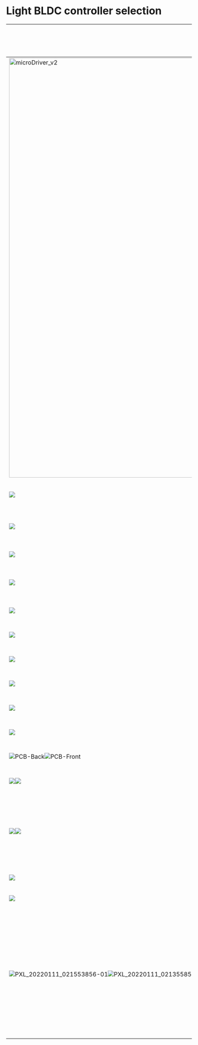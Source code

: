 # Light BLDC controller selection

Image | Component Reference | Weight [g] | Order | Datasheet | Communication bus | Integrated sensor | Input voltage [V] | Max input motor current [A] | Dimensions [mm] | Motor driver | MCU | More informations |
---|---|---|---|---|---|---|---|---|---|---|---|---|
<img width="1137" alt="microDriver_v2" src="https://user-images.githubusercontent.com/103576080/168245561-070f91e7-f41c-4bc8-919c-5424a1e39b89.png">|[uDriver v2](https://github.com/open-dynamic-robot-initiative/open_robot_actuator_hardware/tree/master/electronics/micro_driver_electronics)|13|[Open Source](https://github.com/open-dynamic-robot-initiative/open_robot_actuator_hardware/tree/master/electronics/micro_driver_electronics)|No|SPI/CAN|No|5-32|/|51x50|2|[TMS320F2806](https://www.ti.com/lit/ds/symlink/tms320f28069m.pdf?ts=1652431384871&ref_url=https%253A%252F%252Fwww.google.com%252F)|/|
![](http://www.olliw.eu/storm32bgc-wiki/images/thumb/9/90/Storm32-bgc-nt-v33-ports-and-connections.jpg/800px-Storm32-bgc-nt-v33-ports-and-connections.jpg)|[STorM32 BGC v3.3](http://www.olliw.eu/storm32bgc-wiki/STorM32_Boards)|?|[Open Source](https://github.com/olliw42/storm32bgc)|No|1 CAN<br>1 Futaba S-Bus<br>4 PWM/Sum-PPM inputs/outputs|No|6-27 (2-6S)|depends on used NT motor modules|40x25|0 (need NT or T-STorM32 modules)|[STM32F103RC](https://www.st.com/resource/en/datasheet/cd00191185.pdf) or [STM32F103RE](https://www.st.com/resource/en/datasheet/cd00191185.pdf) at 72 MHz|No|2 NT ports and 1 NT-X port on-board
![](https://www.basecamelectronics.com/media/SimpleBGCARM_3D.png)|[BaseCam SimpleBGC 32bit](https://www.basecamelectronics.com/simplebgc32bit/#specs-tab)|22|[BaseCam](https://shop.basecamelectronics.com/product/simplebgc-32bit-regular-i2c-1-imu-set-revision-b/)|No|PWM + Serial API |No|8-25 (3S-5S LiPo)|1.5 continuous<br>5 peak|40x25|0 (need NT or T-STorM32 modules)|32-bit ARM processor|Automatic tuning of PID parameters
![](https://user-images.githubusercontent.com/103576080/168251200-e2367232-5464-4a3e-81d4-96f46053f79d.jpg)|[BaseCam SimpleBGC 32bit Tiny Rev.C](https://www.basecamelectronics.com/sbgc32tiny_rev_c/#downloads-tab)|?|[BaseCam](https://shop.basecamelectronics.com/product/simplebgc-32bit-tiny-i2c-2-imu-set-revision-c/)|No|PWM + Serial API |No|5-26 (2S-6S LiPo)|1.5 continuous<br>5 peak|25×40x7|3|32-bit ARM processor|/|
![](https://user-images.githubusercontent.com/103576080/168250139-465d0ec6-5488-44e1-ad74-b48aaa359b99.png)|[Infineon BLDC SHIELD TLE9879TOBO1](https://www.infineon.com/cms/en/product/evaluation-boards/bldc_shield_tle9879/)|48|[Mouser](https://www.mouser.fr/ProductDetail/Infineon-Technologies/BLDCSHIELDTLE9879TOBO1?qs=vLWxofP3U2x6GaN8Qrdxcg%3D%3D)<br>[RS](https://fr.rs-online.com/web/p/modules-de-developpement-pour-la-robotique-la-gestion-d-alimentation-et-les-moteurs/2326799?cm_mmc=FR-PLA-DS3A-_-google-_-CSS_FR_FR_Raspberry_Pi_%26_Arduino_%26_Outils_de_developpement_Whoop-_-(FR:Whoop!)+Modules+de+d%C3%A9veloppement+pour+la+robotique+%26+la+gestion+d%27alimentation+et+les+moteurs-_-2326799&matchtype=&pla-337328255420&gclid=CjwKCAjw682TBhATEiwA9crl30HtDDNe_0iPY7PhOcLKeVtZbHx-bQ3umCEcA0vVpX8sjVS2CWlgZBoCJgQQAvD_BwE&gclsrc=aw.ds)<br>[Farnell](https://fr.farnell.com/infineon/bldcshieldtle9879tobo1/shield-driver-moteur-bldc/dp/3051942)|[datasheet](https://www.farnell.com/datasheets/2792905.pdf)|PWM/UART/SPI|No|5.5-40|10 continuous|/|1|[TLE9879QXA40](https://www.infineon.com/dgdl/Infineon-TLE9879QXA40-DS-v01_00-EN.pdf?fileId=5546d4625a888733015a89d10a283f20)(32-bit Arm® Cortex® -M3 core at up to 40 MHz)|/|Implemented motor control algorithms : FOC/BEMF/Hall|
![](https://user-images.githubusercontent.com/103576080/168253108-efde8b8e-38e0-456c-8f5b-31cc6b0f86e5.jpg)|[STMicroelectronics STEVAL-PTOOL1V1](https://www.st.com/en/evaluation-tools/steval-ptool1v1.html)|?|[Mouser](https://www.mouser.fr/ProductDetail/STMicroelectronics/STEVAL-PTOOL1V1?qs=DPoM0jnrROWG3v%252BK0gmMPA%3D%3D&gclid=CjwKCAjw682TBhATEiwA9crl3_Uw7ZlsB-z0AtxIs56xzSP8aZObUjN_6on-bGDKqf6zWkh7Gurk_RoC4gEQAvD_BwE) <br> [Farnell]() <br> [RS](https://fr.rs-online.com/web/p/modules-de-developpement-pour-la-robotique-la-gestion-d-alimentation-et-les-moteurs/2102026?cm_mmc=FR-PLA-DS3A-_-google-_-CSS_FR_FR_Raspberry_Pi_%26_Arduino_%26_Outils_de_developpement_Whoop-_-(FR:Whoop!)+Modules+de+d%C3%A9veloppement+pour+la+robotique+%26+la+gestion+d%27alimentation+et+les+moteurs-_-2102026&matchtype=&pla-341190694748&gclid=CjwKCAjw682TBhATEiwA9crl38SQhZahkc67V6Rbi6woXXrtXOXdcHTaBIQO0ukJpoVaP4eCEKyKHRoCVu8QAvD_BwE&gclsrc=aw.ds)|[datasheet](https://www.st.com/resource/en/data_brief/steval-ptool1v1.pdf)|UART|No|7-45 (2S-6S)|15 continuous|70x30|1|[STSPIN32F0B](https://www.st.com/resource/en/datasheet/stspin32f0b.pdf)|/|Six-steps BEMF sensorless control and sensorless / sensored FOC thanks to [X-CUBE-MCSDK software](https://www.st.com/content/st_com/en/products/embedded-software/mcu-mpu-embedded-software/stm32-embedded-software/stm32cube-expansion-packages/x-cube-mcsdk.html)
![](https://user-images.githubusercontent.com/103576080/168255938-7dc790e8-14f0-4fa5-ba76-ba2e245c5619.jpg)|[Maxon EPOS4 Compact 24/1.5 CAN](https://www.maxongroup.com/maxon/view/product/control/Positionierung/546714)|58|[Maxon](https://www.maxongroup.com/maxon/view/product/control/Positionierung/546714)|[datasheet](https://www.maxongroup.com/medias/sys_master/root/8884194705438/EN-21-506-507-508-512.pdf)|CAN(CANopen)<br>RS232<br>USB 2.0/3.0|No|10-24|1.5 continuous<br>4.5 peak|55.0x40.0x31.1|1|/|PID<br>[EPOS Studio software](https://www.maxongroup.com/maxon/view/content/epos-detailsite)|
![](https://user-images.githubusercontent.com/103576080/168990371-2606e3b2-7060-4a2c-9078-6248d8b989de.jpg)|[EPOS4 Micro 24/5 CAN](https://www.maxongroup.fr/maxon/view/product/control/Positionierung/638328)|6|[Maxon](https://www.maxongroup.fr/maxon/view/product/control/Positionierung/638328)|[datasheet](https://www.maxongroup.fr/medias/sys_master/root/8884191494174/EN-21-506-507-508-509.pdf)|CAN(CANopen)<br>RS232<br>USB 2.0/3.0|No|10-24|5 continuous<br>15 peak|32.0x22.0x7.0|1|/|PID<br>[EPOS Studio software](https://www.maxongroup.com/maxon/view/content/epos-detailsite)|
![](https://user-images.githubusercontent.com/103576080/168994384-3289e792-206f-4970-a334-b20807783922.jpg)|[EPOS4 Disk 60/8 CAN](https://www.maxongroup.fr/maxon/view/product/control/Positionierung/688770)|24|[Maxon](https://www.maxongroup.fr/maxon/view/product/control/Positionierung/688770)|[datasheet](https://www.maxongroup.fr/medias/sys_master/root/8934669025310/EPOS4-Feature-Chart-En.pdf)|CAN(CANopen)<br>RS232<br>USB 2.0/3.0|No|12-60|8 continuous<br>24 peak|60x60x22|1|/|PID<br>[EPOS Studio software](https://www.maxongroup.com/maxon/view/content/epos-detailsite)|
![](https://user-images.githubusercontent.com/103576080/168256381-17ea764d-5007-4794-a907-376216f56cec.png)|[jkirson Stealth Controller](https://community.simplefoc.com/t/hand-assembling-a-controller/848)|?|[Open Source](https://github.com/jkirsons/stealth-controller)|No|CAN<br>UART|1 Hall|?|/|62x50|1|[DRV8316](https://www.ti.com/product/DRV8316?utm_source=google&utm_medium=cpc&utm_campaign=asc-mdbu-null-prodfolderdynamic-cpc-pf-google-wwe&utm_content=prodfolddynamic&ds_k=DYNAMIC+SEARCH+ADS&DCM=yes&gclid=Cj0KCQjwg_iTBhDrARIsAD3Ib5hOlbhjXpEbEakNgZszD478o3PeRwf-k7EDuOW6oAS2j8xnXD1vuDkaAuR2EALw_wcB&gclsrc=aw.ds)|Simple FOC library compatible|
![](https://user-images.githubusercontent.com/103576080/168427236-6544fc3b-ee4e-458b-be1c-68aecbaf6011.jpeg)|[jkirson Stealth Controller mini](https://community.simplefoc.com/t/drv8316-mini-controller/1021)|?|[Open Source](https://github.com/jkirsons/stealth-controller-mini)|No|CAN<br>UART|1 Hall|?|/|50x36|1|[DRV8316](https://www.ti.com/product/DRV8316?utm_source=google&utm_medium=cpc&utm_campaign=asc-mdbu-null-prodfolderdynamic-cpc-pf-google-wwe&utm_content=prodfolddynamic&ds_k=DYNAMIC+SEARCH+ADS&DCM=yes&gclid=Cj0KCQjwg_iTBhDrARIsAD3Ib5hOlbhjXpEbEakNgZszD478o3PeRwf-k7EDuOW6oAS2j8xnXD1vuDkaAuR2EALw_wcB&gclsrc=aw.ds)|Simple FOC library compatible|
![PCB-Back](https://user-images.githubusercontent.com/103576080/168261296-2cbf79a2-ef2b-4d2d-b083-3c8012b3d1bc.png)![PCB-Front](https://user-images.githubusercontent.com/103576080/168261297-0ad7face-2f81-4707-9a71-5ae21dc989ed.png)|[jkirson BLDC Driver](https://community.simplefoc.com/t/my-ifx007t-driver-board/683)|?|[Open Source](https://github.com/jkirsons/BLDC-Driver-IFX007T)|No|CAN([SN65HVD230QDR CAN Tranceiver](https://www.ti.com/lit/ds/symlink/sn65hvd230q.pdf))<br>UART|1 [MA702 Hall Encoder](https://www.monolithicpower.com/en/documentview/productdocument/index/version/2/document_type/Datasheet/lang/en/sku/MA702GQ-Z/document_id/3561/)|?|/|45x45|1([IFX007T Driver](https://www.infineon.com/dgdl/Infineon-IFX007T-DS-v01_00-EN.pdf?fileId=5546d46265f064ff0166433484070b75))|[ESP32-PICO-V3](https://www.espressif.com/sites/default/files/documentation/esp32-pico-v3_datasheet_en.pdf)|Simple FOC library compatible|
![](https://user-images.githubusercontent.com/103576080/168263852-21de9712-3882-416b-9942-0f237ab27c8c.jpg)![](https://user-images.githubusercontent.com/103576080/168275753-c34f9bac-771a-4ed6-b182-9c633a2c5042.png)|[ADI Trinamic TMCM-1640](https://www.trinamic.com/products/modules/details/tmcm-1640/)|12|[Farnell](https://de.farnell.com/trinamic/tmcm-1640/bldc-motorstrg-treiber-1-achsen/dp/2822224?CMP=GRHB-OCTOPART)|[datasheet](https://www.trinamic.com/fileadmin/assets/Products/Modules_Documents/TMCM-1640_hardware_manual_V1.06.pdf)|RS485|No|9-28.5|3 continuous<br>5 peak|42x42x15|1|ARM Cortex™-M3|/|
![](https://user-images.githubusercontent.com/103576080/168275060-e3eec7a2-6f63-41fd-b2ac-01dca1fd7e8e.png)![](https://user-images.githubusercontent.com/103576080/168275061-9122ed6f-bb62-456c-9745-620eb49bf2ad.png)|[ADI Trinamic TMCM-1636 24V CANopen](https://www.trinamic.com/products/modules/details/tmcm-1636/)|70|[Farnell](https://de.farnell.com/trinamic/tmcm-1636-24v-canopen/schrittmotor-canopen-12-28v-dc/dp/3515657?CMP=GRHB-OCTOPART)|[datasheet](https://www.trinamic.com/fileadmin/assets/Products/Modules_Documents/TMCM-1636_hardware_manual_hw1.1_rev1.30.pdf)|CANopen<br>UART|No|12-30|30 continuous<br>60 peak|45x90x18|1|ARM Cortex™-M3|2 incremental quadrature encoders, digital HALL sensor, absolute SPI- and SSI-based encoders|
![](https://user-images.githubusercontent.com/103576080/168274758-c7505569-c1fc-47bc-bf27-a8000e0d3898.png)|[mjbots moteus r4.8 controller](https://mjbots.com/products/moteus-r4-11)|14.2|[mjbots](https://mjbots.com/products/moteus-r4-11)|No|5Mbps CAN-FD|1 Hall|10-44|100|46x53|1|170 MHz 32 bit STM32G4|/|
![](https://user-images.githubusercontent.com/103576080/168276600-a3aacbd0-bd04-4c18-b52e-07ab5077683a.png)|[Tinymovr R5](https://tinymovr.com/products/tinymovr-r5)|10|[Tinymovr](https://tinymovr.com/products/tinymovr-r5)|No|CAN(1Mbps)<br>UART<br>SPI |1 Hall|12-38|30 continuous<br>50 peak|36x40|1|50MHz 32-bit ARM Cortex M4F|Open Source Firmware|
![PXL_20220111_021553856-01](https://user-images.githubusercontent.com/103576080/168539500-0a5a69d6-11ca-4787-8861-00f218f7228c.jpeg)![PXL_20220111_021355851-01](https://user-images.githubusercontent.com/103576080/168539926-252f3c79-a932-48d7-aa04-77ad261a6a0d.jpeg)![pro_pinout](https://user-images.githubusercontent.com/103576080/168542064-857eee5e-daf4-4f15-91b9-45ff8361c485.png)|[ODrive Pro (BETA)](https://odriverobotics.com/shop/odrive-pro)|?|[ODrive](https://odriverobotics.com/shop/odrive-pro)|No|RS-485<br>12Mbps CAN-FD|1 Hall|15-58|60 continuous<br>100 peak|36x40|1|[STM32H7A3RGT6](https://www.st.com/en/microcontrollers-microprocessors/stm32h7a3rg.html#overview)|Dedicated Incremental Encoder and Hall Sensor inputs<br>[API Python Odrive](https://docs.odriverobotics.com/v/beta/getting-started.html)<br>Easy-to-use with a new GUI (improved configuration and calibration experience)<br>Isolated GPIO|
